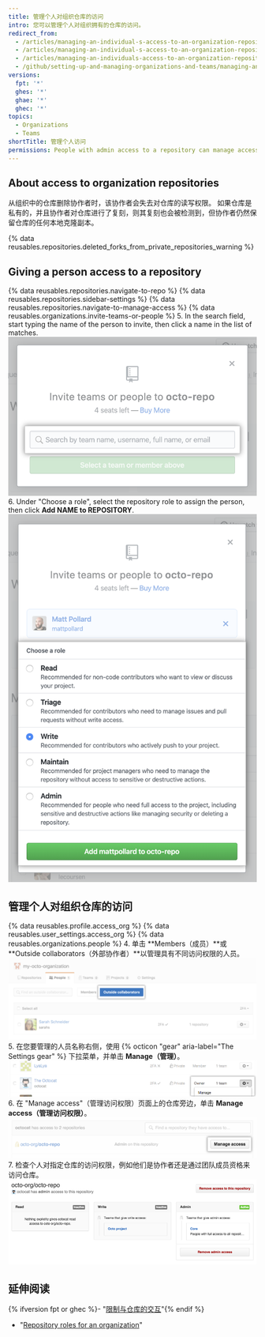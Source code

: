 ```yaml
---
title: 管理个人对组织仓库的访问
intro: 您可以管理个人对组织拥有的仓库的访问。
redirect_from:
  - /articles/managing-an-individual-s-access-to-an-organization-repository-early-access-program
  - /articles/managing-an-individual-s-access-to-an-organization-repository
  - /articles/managing-an-individuals-access-to-an-organization-repository
  - /github/setting-up-and-managing-organizations-and-teams/managing-an-individuals-access-to-an-organization-repository
versions:
  fpt: '*'
  ghes: '*'
  ghae: '*'
  ghec: '*'
topics:
  - Organizations
  - Teams
shortTitle: 管理个人访问
permissions: People with admin access to a repository can manage access to the repository.
---
```


## About access to organization repositories

从组织中的仓库删除协作者时，该协作者会失去对仓库的读写权限。 如果仓库是私有的，并且协作者对仓库进行了复刻，则其复刻也会被检测到，但协作者仍然保留仓库的任何本地克隆副本。

{% data reusables.repositories.deleted_forks_from_private_repositories_warning %}

## Giving a person access to a repository

{% data reusables.repositories.navigate-to-repo %}
{% data reusables.repositories.sidebar-settings %}
{% data reusables.repositories.navigate-to-manage-access %}
{% data reusables.organizations.invite-teams-or-people %}
5. In the search field, start typing the name of the person to invite, then click a name in the list of matches. ![用于输入要邀请加入仓库的团队或人员名称的搜索字段](/assets/images/help/repository/manage-access-invite-search-field.png)
6. Under "Choose a role", select the repository role to assign the person, then click **Add NAME to REPOSITORY**. ![为团队或人员选择权限](/assets/images/help/repository/manage-access-invite-choose-role-add.png)

## 管理个人对组织仓库的访问

{% data reusables.profile.access_org %}
{% data reusables.user_settings.access_org %}
{% data reusables.organizations.people %}
4. 单击 **Members（成员）**或 **Outside collaborators（外部协作者）**以管理具有不同访问权限的人员。 ![邀请成员或外部协作者参加组织的按钮](/assets/images/help/organizations/select-outside-collaborators.png)
5. 在您要管理的人员名称右侧，使用 {% octicon "gear" aria-label="The Settings gear" %} 下拉菜单，并单击 **Manage（管理）**。 ![管理访问链接](/assets/images/help/organizations/member-manage-access.png)
6. 在 "Manage access"（管理访问权限）页面上的仓库旁边，单击 **Manage access（管理访问权限）**。 ![管理对仓库的访问权限按钮](/assets/images/help/organizations/repository-manage-access.png)
7. 检查个人对指定仓库的访问权限，例如他们是协作者还是通过团队成员资格来访问仓库。 ![用户的仓库访问矩阵](/assets/images/help/organizations/repository-access-matrix-for-user.png)

## 延伸阅读

{% ifversion fpt or ghec %}- "[限制与仓库的交互](/articles/limiting-interactions-with-your-repository)"{% endif %}
- "[Repository roles for an organization](/organizations/managing-access-to-your-organizations-repositories/repository-roles-for-an-organization)"
